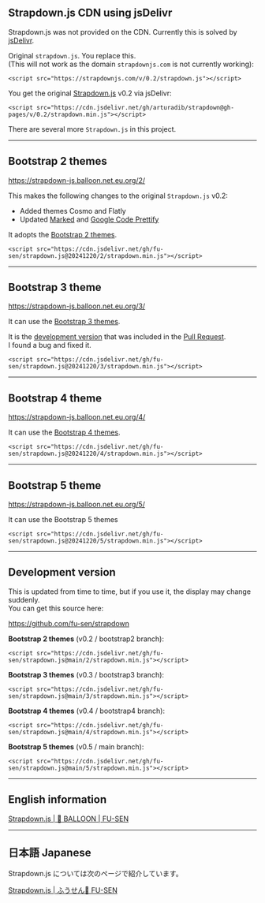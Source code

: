 ## Strapdown.js CDN using jsDelivr

Strapdown.js was not provided on the CDN. Currently this is solved by [jsDelivr](https://www.jsdelivr.com/).

Original `strapdown.js`. You replace this.\
(This will not work as the domain `strapdownjs.com` is not currently working):

```
<script src="https://strapdownjs.com/v/0.2/strapdown.js"></script>
```

You get the original [Strapdown.js](https://github.com/arturadib/strapdown) v0.2 via jsDelivr:

```
<script src="https://cdn.jsdelivr.net/gh/arturadib/strapdown@gh-pages/v/0.2/strapdown.min.js"></script>
```

There are several more `Strapdown.js` in this project.

___

## Bootstrap 2 themes

https://strapdown-js.balloon.net.eu.org/2/

This makes the following changes to the original `Strapdown.js` v0.2:

- Added themes Cosmo and Flatly
- Updated [Marked](https://github.com/markedjs/marked) and [Google Code Prettify](https://github.com/googlearchive/code-prettify)

It adopts the [Bootstrap 2 themes](https://bootswatch.com/2/).

```
<script src="https://cdn.jsdelivr.net/gh/fu-sen/strapdown.js@20241220/2/strapdown.min.js"></script>
```

___

## Bootstrap 3 theme

https://strapdown-js.balloon.net.eu.org/3/

It can use the [Bootstrap 3 themes](https://bootswatch.com/3/).

It is the [development version](https://github.com/OCG-labs/strapdown/tree/dev) that was included in the [Pull Request](https://github.com/arturadib/strapdown/pull/51).\
I found a bug and fixed it.

```
<script src="https://cdn.jsdelivr.net/gh/fu-sen/strapdown.js@20241220/3/strapdown.min.js"></script>
```

___

## Bootstrap 4 theme

https://strapdown-js.balloon.net.eu.org/4/

It can use the [Bootstrap 4 themes](https://bootswatch.com/).

```
<script src="https://cdn.jsdelivr.net/gh/fu-sen/strapdown.js@20241220/4/strapdown.min.js"></script>
```

___

## Bootstrap 5 theme

https://strapdown-js.balloon.net.eu.org/5/

It can use the Bootstrap 5 themes

```
<script src="https://cdn.jsdelivr.net/gh/fu-sen/strapdown.js@20241220/5/strapdown.min.js"></script>
```

___

## Development version

This is updated from time to time, but if you use it, the display may change suddenly.\
You can get this source here:

<https://github.com/fu-sen/strapdown>

**Bootstrap 2 themes** (v0.2 / bootstrap2 branch):

```
<script src="https://cdn.jsdelivr.net/gh/fu-sen/strapdown.js@main/2/strapdown.min.js"></script>
```

**Bootstrap 3 themes** (v0.3 / bootstrap3 branch):

```
<script src="https://cdn.jsdelivr.net/gh/fu-sen/strapdown.js@main/3/strapdown.min.js"></script>
```

**Bootstrap 4 themes** (v0.4 / bootstrap4 branch):

```
<script src="https://cdn.jsdelivr.net/gh/fu-sen/strapdown.js@main/4/strapdown.min.js"></script>
```

**Bootstrap 5 themes** (v0.5 / main branch):

```
<script src="https://cdn.jsdelivr.net/gh/fu-sen/strapdown.js@main/5/strapdown.min.js"></script>
```

___

## English information

[Strapdown.js | 🎈 BALLOON | FU-SEN](https://balloon.gdn/strapdown.js/)

___

## 日本語 Japanese

Strapdown.js については次のページで紹介しています。

[Strapdown.js | ふうせん🎈 FU-SEN](https://balloon.asia/strapdown.js/)
